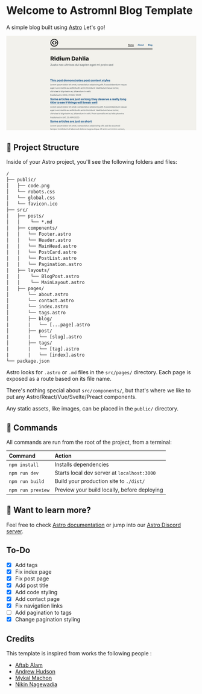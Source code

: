 # Welcome to Astromnl Blog Template

A simple blog built using [Astro](https://astro.build)
Let's go!

![screenshot](astromnl.png)

## 🚀 Project Structure

Inside of your Astro project, you'll see the following folders and files:

```
/
├── public/
│   ├── code.png
│   └── robots.css
│   └── global.css
│   └── favicon.ico
├── src/
│   ├── posts/
│   │    └── *.md
│   ├── components/
│   │   └── Footer.astro
│   │   └── Header.astro
│   │   └── MainHead.astro
│   │   └── PostCard.astro
│   │   └── PostList.astro
│   │   └── Pagination.astro
│   ├── layouts/
│   │    └── BlogPost.astro
│   │    └── MainLayout.astro
│   ├── pages/
│       └── about.astro
│       └── contact.astro
│       └── index.astro
│       └── tags.astro
│       ├── blog/
|       |   └── [...page].astro
│       ├── post/
|       |   └── [slug].astro
│       ├── tags/
|       |   └── [tag].astro
|       |   └── [index].astro
└── package.json
```

Astro looks for `.astro` or `.md` files in the `src/pages/` directory. Each page is exposed as a route based on its file name.

There's nothing special about `src/components/`, but that's where we like to put any Astro/React/Vue/Svelte/Preact components.

Any static assets, like images, can be placed in the `public/` directory.

## 🧞 Commands

All commands are run from the root of the project, from a terminal:

| Command           | Action                                       |
| :---------------- | :------------------------------------------- |
| `npm install`     | Installs dependencies                        |
| `npm run dev`     | Starts local dev server at `localhost:3000`  |
| `npm run build`   | Build your production site to `./dist/`      |
| `npm run preview` | Preview your build locally, before deploying |

## 👀 Want to learn more?

Feel free to check [Astro documentation](https://github.com/snowpackjs/astro) or jump into our [Astro Discord server](https://astro.build/chat).

## To-Do

- [x] Add tags
- [x] Fix index page
- [x] Fix post page
- [x] Add post title
- [x] Add code styling
- [x] Add contact page
- [x] Fix navigation links
- [ ] Add pagination to tags
- [x] Change pagination styling

## Credits

This template is inspired from works the following people :

- [Aftab Alam](https://github.com/one-aalam/astro-ink)
- [Andrew Hudson](https://github.com/bigandy/astro-blog)
- [Mykal Machon](https://github.com/MykalMachon/Mykal.Codes)
- [Nikin Nagewadia](https://github.com/nnagewad/static-personal-site)
